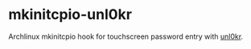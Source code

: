 # mkinitcpio-unl0kr

Archlinux mkinitcpio hook for touchscreen password entry with
[unl0kr](https://gitlab.com/postmarketOS/buffybox).
